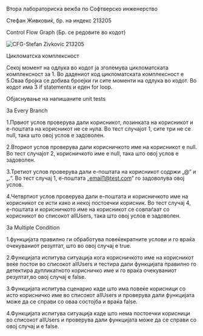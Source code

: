 Втора лабораториска вежба по Софтверско инженерство

Стефан Живковиќ, бр. на индекс 213205


Control Flow Graph (Бр. се редовите во кодот)

![CFG-Stefan Zivkovic 213205](https://github.com/StefanZivkovikj/SI_2023_lab2_213205/assets/130160432/3e07fbe3-b44a-4b78-aa72-2e96f097b2ed)


Цикломатска комплексност

Секој момент на одлука во кодот ја зголемува цикломатската комплексност за 1.
Во дадениот код цикломатската комплексност е 5.Оваа бројка се добива броејки ги сите моменти на одлука во кодот.
Во кодот има 3 if statements и еден for loop.



Објаснување на напишаните unit tests

За Every Branch 


1.Првиот услов проверува дали корисникот, лозинката на корисникот и е-поштата на корисникот не се нула. Во тест случајот 1, сите три не се null, така што овој услов е задоволен.

2.Вториот услов проверува дали корисничкото име на корисникот е null. Во тест случајот 2, корисничкото име е null, така што овој услов е задоволен.

3.Третиот услов проверува дали е-поштата на корисникот содржи „@“ и „.“. Во тест случај 1, е-поштата „email1@test.com“ го задоволува овој услов.

4.Четвртиот услов проверува дали е-поштата и корисничкото име на корисникот се исти како и некој постоечки корисник. Во тест случај 4, е-поштата и корисничкото име на корисникот се совпаѓаат со корисникот во списокот allUsers, така што овој услов е задоволен.

За Multiple Condition 


1.функцијата правилно ги обработува повеќекратните услови и го враќа очекуваниот резултат, што во овој случај е true.

2.Функцијата испитува ситуација кога корисничкото име на корисникот веќе постои во списокот allUsers и тестира дали функцијата правилно го детектира дупликатното корисничко име и го враќа очекуваниот резултат,во овој случај е false.

3.Функцијата испитува сценарио каде што има повеќе корисници со исто корисничко име во списокот allUsers и проверува дали функцијата може да се справи со оваа состојба и враќа false.

4.Функцијата испитува ситуација каде што нема постоечки корисници во списокот allUsers и проверува дали функцијата може да се справи со овој случај и е false.



